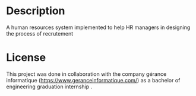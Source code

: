 # Description
A human resources system implemented to help HR managers in designing the process of recrutement 
# License 
This project was done in collaboration with the company gérance informatique (https://www.geranceinformatique.com/) as a bachelor of engineering graduation internship .
